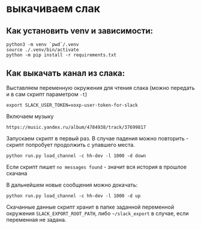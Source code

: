 # выкачиваем слак

## Как установить venv и зависимости:

```shell
python3 -m venv `pwd`/.venv
source ./.venv/bin/activate
python -m pip install -r requirements.txt
```

## Как выкачать канал из слака:

Выставляем переменную окружения для чтения слака (можно передать и в сам скрипт параметром `-t`)

```shell
export SLACK_USER_TOKEN=xoxp-user-token-for-slack
```

Включаем музыку

```
https://music.yandex.ru/album/4784938/track/37699817
```

Запускаем скрипт в первый раз. В случае падения можно повторить - скрипт попробует продолжить с упавшего места.

```shell
python run.py load_channel -c hh-dev -l 1000 -d down
```

Если скрипт пишет `no messages found` - значит вся история в прошлое скачана

В дальнейшем новые сообщения можно докачать:

```shell
python run.py load_channel -c hh-dev -l 1000 -d up
```

Скачанные данные скрипт хранит в папке заданной переменной окружения `SLACK_EXPORT_ROOT_PATH`, либо `~/slack_export` в
случае, если переменная не задана.
